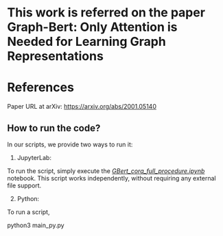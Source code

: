 # This work is referred on the paper Graph-Bert: Only Attention is Needed for Learning Graph Representations 

# References
Paper URL at arXiv: https://arxiv.org/abs/2001.05140





## How to run the code?

In our scripts, we provide two ways to run it:

1) JupyterLab: 

To run the script, simply execute the <ins>_GBert_cora_full_procedure.ipynb_</ins> notebook. This script works independently, without requiring any external file support.

2) Python:

To run a script, 

python3 main_py.py
